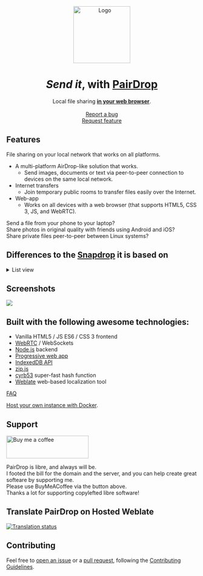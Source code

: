 <div align="center">
  <a href="https://github.com/schlagmichdoch/PairDrop">
    <img src="https://raw.githubusercontent.com/schlagmichdoch/PairDrop/master/public/images/android-chrome-512x512.png" alt="Logo"  width="150" height="150">
  </a>
 
  # _Send it_, with [PairDrop](https://pairdrop.net)

  <p>
    Local file sharing <a href="https://pairdrop.net"><strong>in your web browser</strong></a>. 
    <br />
    <br />
    <a href="https://github.com/schlagmichdoch/PairDrop/issues">Report a bug</a>
    <br />
    <a href="https://github.com/schlagmichdoch/PairDrop/issues">Request feature</a>
  </p>
</div>

## Features
File sharing on your local network that works on all platforms.

- A multi-platform AirDrop-like solution that works.
  - Send images, documents or text via peer-to-peer connection to devices on the same local network.
- Internet transfers
  - Join temporary public rooms to transfer files easily over the Internet.
- Web-app 
  - Works on all devices with a web browser (that supports HTML5, CSS 3, JS, and WebRTC).
 
Send a file from your phone to your laptop?
<br>Share photos in original quality with friends using Android and iOS?
<br>Share private files peer-to-peer between Linux systems?

## Differences to the [Snapdrop](https://github.com/RobinLinus/snapdrop) it is based on
<details><summary>List view</summary>

### Paired Devices and Public Rooms — Internet Transfer
* Transfer files over the Internet between paired devices or by entering temporary public rooms.
* Connect to devices in complex network environments (public Wi-Fi, company network, Apple private relay, VPN, etc.).
* Connect to devices on your mobile hotspot.
* Devices outside of your local network that are behind a NAT are autop-connected via the PairDrop TURN server.
* Connect to devices on your mobile hotspot.
* Devices that are paired devices, in the same public room, or on your local network are shown.

#### Persistent Device Pairing

Always connect to known devices

* Pair devices via a 6-digit code or a QR-Code.
* Paired devices always find each other via shared secrets independently of their local network. 
* Pairing is persistent. You find your devices even after reopening PairDrop.
* You can edit and unpair devices easily.

#### Temporary Public Rooms

Connect to others in complex network situations, or over the Internet.

* Enter a public room via a 5-letter code or a QR-code.
* Enter a public room to temporarily connect to devices outside your local network.
* All devices in the same public room see each other.
* Public rooms are temporary. Closing PairDrop  leaves all rooms.

### [Improved UI for Sending/Receiving Files](https://github.com/RobinLinus/snapdrop/issues/560)
* Files are transferred after a request is accepted. Files are auto-downloaded upon completing a transfer, if possible.
* Multiple files are downloaded as a ZIP file
* Download, share or save to gallery via the "Share" menu on Android and iOS.
* Multiple files are transferred at once with an overall progress indicator.

### Send Files or Text Directly From Share Menu, Context Menu or CLI
* [Send files directly from the context menu on Windows](/docs/how-to.md#send-files-directly-from-context-menu-on-windows)
* [Send directly from the "Share" menu on iOS](/docs/how-to.md#send-directly-from-share-menu-on-ios)
* [Send directly from the "Share" menu on Android](/docs/how-to.md#send-directly-from-share-menu-on-android)
* [Send directly via the command-line interface](/docs/how-to.md#send-directly-via-command-line-interface)

### Other Changes
* Change your display name to easily differentiate your devices.
* [Paste files/text and choose the recipient afterwards ](https://github.com/RobinLinus/snapdrop/pull/534)
* [Prevent devices from sleeping on file transfer](https://github.com/RobinLinus/snapdrop/pull/413)
* Warn user before PairDrop is closed on file transfer
* Open PairDrop on multiple tabs simultaneously (Thanks [@willstott101](https://github.com/willstott101))
* [Video and audio preview](https://github.com/RobinLinus/snapdrop/pull/455) (Thanks [@victorwads](https://github.com/victorwads))
* Switch theme back to auto/system after dark or light mode is on
* * Node-only implementation (Thanks [@Bellisario](https://github.com/Bellisario))
* Auto-restart on error (Thanks [@KaKi87](https://github.com/KaKi87))
* Lots of stability fixes (Thanks [@MWY001](https://github.com/MWY001) [@skiby7](https://github.com/skiby7) and [@willstott101](https://github.com/willstott101))
* To host PairDrop on your local network (e.g. on Raspberry Pi): [All peers connected with private IPs are discoverable by each other](https://github.com/RobinLinus/snapdrop/pull/558)
* When hosting PairDrop yourself, you can [set your own STUN/TURN servers](/docs/host-your-own.md#specify-stunturn-servers)
* Translations.

</details>

## Screenshots
<img src="https://raw.githubusercontent.com/schlagmichdoch/PairDrop/master/docs/pairdrop_screenshot_mobile.gif" style="max-height: 50vh">

## Built with the following awesome technologies:
* Vanilla HTML5 / JS ES6 / CSS 3 frontend
* [WebRTC](http://webrtc.org/) / WebSockets
* [Node.js](https://nodejs.org/en/) backend
* [Progressive web app](https://wikipedia.org/wiki/Progressive_Web_App)
* [IndexedDB API](https://developer.mozilla.org/en-US/docs/Web/API/IndexedDB_API)
* [zip.js](https://gildas-lormeau.github.io/zip.js/)
* [cyrb53](https://github.com/bryc/code/blob/master/jshash/experimental/cyrb53.js) super-fast hash function
* [Weblate](https://weblate.org/) web-based localization tool

[FAQ](/docs/faq.md)

[Host your own instance with Docker](/docs/host-your-own.md).

## Support
<a href="https://www.buymeacoffee.com/pairdrop" target="_blank">
<img src="https://cdn.buymeacoffee.com/buttons/v2/default-yellow.png" alt="Buy me a coffee" style="height: 60px !important;width: 217px !important;" >
</a>

PairDrop is libre, and always will be. \
I footed the bill for the domain and the server, and you can help create great softeare by supporting me. \
Please use BuyMeACoffee via the button above. \
Thanks a lot for supporting copylefted libre software!

## Translate PairDrop on Hosted Weblate
<a href="https://hosted.weblate.org/engage/pairdrop/">
<img src="https://hosted.weblate.org/widget/pairdrop/pairdrop-spa/open-graph.png" alt="Translation status" style="max-height: 30vh" />
</a>

## Contributing
Feel free to [open an issue](https://github.com/schlagmichdoch/pairdrop/issues/new/choose) or a
[pull request](https://github.com/schlagmichdoch/pairdrop/pulls), following the
[Contributing Guidelines](/CONTRIBUTING.md).
